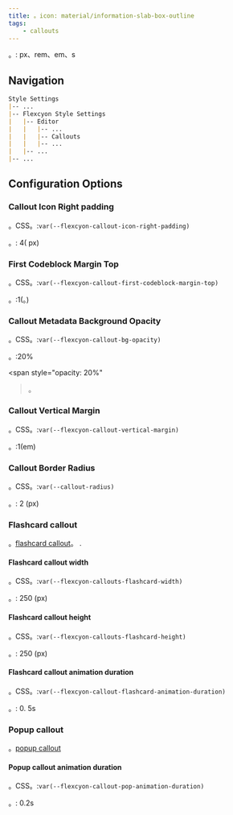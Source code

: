 ```yaml
---
title: 。icon: material/information-slab-box-outline
tags:
    - callouts
---
```


。: px、rem、em、s

## Navigation

```md
Style Settings
|-- ...
|-- Flexcyon Style Settings
|   |-- Editor
|   |   |-- ...
|   |   |-- Callouts
|   |   |-- ...
|   |-- ...
|-- ...
```

## Configuration Options

### Callout Icon Right padding

。CSS。:`var(--flexcyon-callout-icon-right-padding)`

。: 4( px)

### First Codeblock Margin Top

。CSS。:`var(--flexcyon-callout-first-codeblock-margin-top)`

。:1(。)

### Callout Metadata Background Opacity

。CSS。:`var(--flexcyon-callout-bg-opacity)`

。:20%

<span style="opacity: 20%"
>。</span>

### Callout Vertical Margin

。CSS。:`var(--flexcyon-callout-vertical-margin)`

。:1(em)

### Callout Border Radius

。CSS。:`var(--callout-radius)`

。: 2 (px)

 
### Flashcard callout

。[flashcard callout](../../../Callout-Metadata/flashcard.md)。
.

#### Flashcard callout width

。CSS。:`var(--flexcyon-callouts-flashcard-width)`

。: 250 (px)

#### Flashcard callout height

。CSS。:`var(--flexcyon-callouts-flashcard-height)`

。: 250 (px)

#### Flashcard callout animation duration

。CSS。:`var(--flexcyon-callout-flashcard-animation-duration)`

。: 0. 5s

 
### Popup callout

。[popup callout](../../../Callout-Metadata/popup.md)

#### Popup callout animation duration

。CSS。:`var(--flexcyon-callout-pop-animation-duration)`

。: 0.2s


